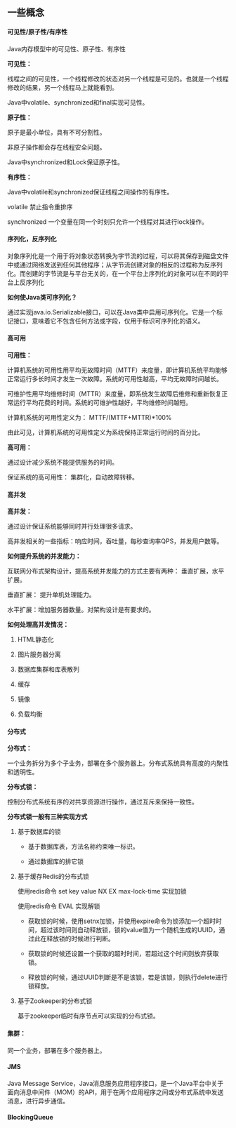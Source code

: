 ## 一些概念


#### 可见性/原子性/有序性

Java内存模型中的可见性、原子性、有序性

**可见性：** 

线程之间的可见性，一个线程修改的状态对另一个线程是可见的。也就是一个线程修改的结果，另一个线程马上就能看到。

Java中volatile、synchronized和final实现可见性。

**原子性：**

原子是最小单位，具有不可分割性。

非原子操作都会存在线程安全问题。

Java中synchronized和Lock保证原子性。

**有序性：**

Java中volatile和synchronized保证线程之间操作的有序性。

volatile 禁止指令重排序

synchronized 一个变量在同一个时刻只允许一个线程对其进行lock操作。

#### 序列化，反序列化

对象序列化是一个用于将对象状态转换为字节流的过程，可以将其保存到磁盘文件中或通过网络发送到任何其他程序；从字节流创建对象的相反的过程称为反序列化。而创建的字节流是与平台无关的，在一个平台上序列化的对象可以在不同的平台上反序列化

**如何使Java类可序列化？**

通过实现java.io.Serializable接口，可以在Java类中启用可序列化。它是一个标记接口，意味着它不包含任何方法或字段，仅用于标识可序列化的语义。

#### 高可用

**可用性：**

计算机系统的可用性用平均无故障时间（MTTF）来度量，即计算机系统平均能够正常运行多长时间才发生一次故障。系统的可用性越高，平均无故障时间越长。

可维护性用平均维修时间（MTTR）来度量，即系统发生故障后维修和重新恢复正常运行平均花费的时间。系统的可维护性越好，平均维修时间越短。

计算机系统的可用性定义为： MTTF/(MTTF+MTTR)*100%

由此可见，计算机系统的可用性定义为系统保持正常运行时间的百分比。

**高可用：**

通过设计减少系统不能提供服务的时间。

保证系统的高可用性： 集群化，自动故障转移。

#### 高并发

**高并发：**

通过设计保证系统能够同时并行处理很多请求。

高并发相关的一些指标：响应时间，吞吐量，每秒查询率QPS，并发用户数等。
	
**如何提升系统的并发能力：**

互联网分布式架构设计，提高系统并发能力的方式主要有两种： 垂直扩展，水平扩展。

垂直扩展： 提升单机处理能力。

水平扩展：增加服务器数量。对架构设计是有要求的。

**如何处理高并发情况：**

1. HTML静态化

2. 图片服务器分离

3. 数据库集群和库表散列

4. 缓存

5. 镜像

6. 负载均衡

#### 分布式

**分布式：**

一个业务拆分为多个子业务，部署在多个服务器上。分布式系统具有高度的内聚性和透明性。

**分布式锁：**

控制分布式系统有序的对共享资源进行操作，通过互斥来保持一致性。

**分布式锁一般有三种实现方式**

1. 基于数据库的锁

	- 基于数据库表，方法名称约束唯一标识。

	- 通过数据库的排它锁

2. 基于缓存Redis的分布式锁

	使用redis命令 set key value NX EX max-lock-time 实现加锁

	使用redis命令 EVAL 实现解锁

	- 获取锁的时候，使用setnx加锁，并使用expire命令为锁添加一个超时时间，超过该时间则自动释放锁，锁的value值为一个随机生成的UUID，通过此在释放锁的时候进行判断。

	- 获取锁的时候还设置一个获取的超时时间，若超过这个时间则放弃获取锁。

	- 释放锁的时候，通过UUID判断是不是该锁，若是该锁，则执行delete进行锁释放。

3. 基于Zookeeper的分布式锁

	基于zookeeper临时有序节点可以实现的分布式锁。


#### 集群：

同一个业务，部署在多个服务器上。

#### JMS

Java Message Service，Java消息服务应用程序接口，是一个Java平台中关于面向消息中间件（MOM）的API，用于在两个应用程序之间或分布式系统中发送消息，进行异步通信。

#### BlockingQueue

